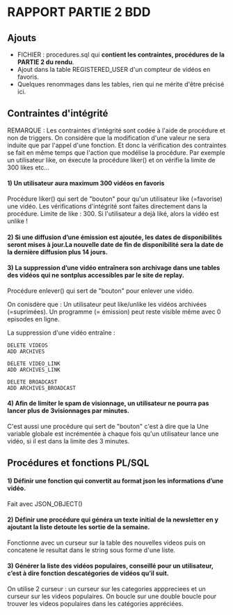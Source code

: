 # RAPPORT PARTIE 2 BDD

## Ajouts
- FICHIER : procedures.sql qui **contient les contraintes, procédures de la PARTIE 2 du rendu**.
- Ajout dans la table  REGISTERED_USER d'un compteur de vidéos en favoris.
- Quelques renommages dans les tables, rien qui ne mérite d'être précisé ici. 

## Contraintes d'intégrité
REMARQUE : Les contraintes d'intégrité sont codée à l'aide de procédure et non de triggers.
On considère que la modification d'une valeur ne sera induite que par l'appel d'une fonction.
Et donc la vérification des contraintes se fait en même temps que l'action que modélise la procédure.
Par exemple un utilisateur like, on éxecute la procédure liker() et on vérifie la limite de 300 likes etc...


#### 1) Un utilisateur aura maximum 300 vidéos en favoris
Procédure liker() qui sert de "bouton" pour qu'un utilisateur like (=favorise) une vidéo.
Les vérifications d'intégrité sont faites directement dans la procédure.
Limite de like : 300. Si l'utilisateur a dejà liké, alors la vidéo est unlike !

#### 2) Si une diffusion d’une émission est ajoutée, les dates de disponibilités seront mises à jour.La nouvelle date de fin de disponibilité sera la date de la dernière diffusion plus 14 jours.


#### 3) La suppression d’une vidéo entraînera son archivage dans une tables des vidéos qui ne sontplus accessibles par le site de replay. 
Procédure enlever() qui sert de "bouton" pour enlever une vidéo.

On conisdère que : 
Un utilisateur peut like/unlike les vidéos archivées (=suprimées). 
Un programme (= émission) peut reste visible même avec 0 episodes en ligne.

La suppression d'une vidéo entraîne : 
```shell
DELETE VIDEOS
ADD ARCHIVES

DELETE VIDEO_LINK
ADD ARCHIVES_LINK

DELETE BROADCAST
ADD ARCHIVES_BROADCAST
```

#### 4) Afin de limiter le spam de visionnage, un utilisateur ne pourra pas lancer plus de  3visionnages par minutes.
C'est aussi une procédure qui sert de "bouton" c'est à dire que la 
Une variable globale est incrémentée à chaque fois qu'un utilisateur lance une vidéo, si il est dans la limite des 3 minutes.

## Procédures et fonctions PL/SQL

#### 1) Définir une fonction qui convertit au format json les informations d’une vidéo.
Fait avec JSON_OBJECT()

#### 2) Définir une procédure qui généra un texte initial de la newsletter en y ajoutant la liste detoute les sortie de la semaine.
Fonctionne avec un curseur sur la table des nouvelles videos puis on concatene le resultat dans le string sous forme d'une liste.

#### 3) Générer la liste des vidéos populaires, conseillé pour un utilisateur, c’est à dire fonction descatégories de vidéos qu’il suit.
On utilise 2 curseur : un curseur sur les categories apppreciees et un curseur sur les videos populaires.
On boucle sur une double boucle pour trouver les videos populaires dans les catégories appréciées.

